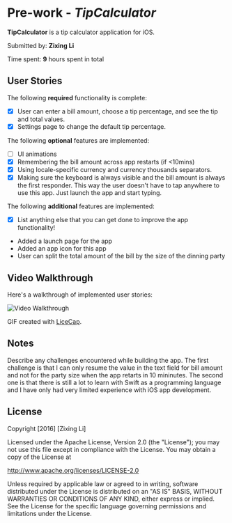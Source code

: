 # Pre-work - *TipCalculator*

**TipCalculator** is a tip calculator application for iOS.

Submitted by: **Zixing Li**

Time spent: **9** hours spent in total

## User Stories

The following **required** functionality is complete:

* [X] User can enter a bill amount, choose a tip percentage, and see the tip and total values.
* [X] Settings page to change the default tip percentage.

The following **optional** features are implemented:
* [ ] UI animations
* [X] Remembering the bill amount across app restarts (if <10mins)
* [X] Using locale-specific currency and currency thousands separators.
* [X] Making sure the keyboard is always visible and the bill amount is always the first responder. This way the user doesn't have to tap anywhere to use this app. Just launch the app and start typing.

The following **additional** features are implemented:

- [X] List anything else that you can get done to improve the app functionality!

* Added a launch page for the app
* Added an app icon for this app
* User can split the total amount of the bill by the size of the dinning party

## Video Walkthrough 

Here's a walkthrough of implemented user stories:

<img src='http://i.imgur.com/oFZWiMW.gif' title='Video Walkthrough' width='' alt='Video Walkthrough' />

GIF created with [LiceCap](http://www.cockos.com/licecap/).

## Notes

Describe any challenges encountered while building the app.
The first challenge is that I can only resume the value in the text field for bill amount and not
for the party size when the app retarts in 10 mininutes.
The second one is that there is still a lot to learn with Swift as a programming language and I have
only had very limited experience with iOS app development.

## License

Copyright [2016] [Zixing Li]

Licensed under the Apache License, Version 2.0 (the "License");
you may not use this file except in compliance with the License.
You may obtain a copy of the License at

http://www.apache.org/licenses/LICENSE-2.0

Unless required by applicable law or agreed to in writing, software
distributed under the License is distributed on an "AS IS" BASIS,
WITHOUT WARRANTIES OR CONDITIONS OF ANY KIND, either express or implied.
See the License for the specific language governing permissions and
limitations under the License.
